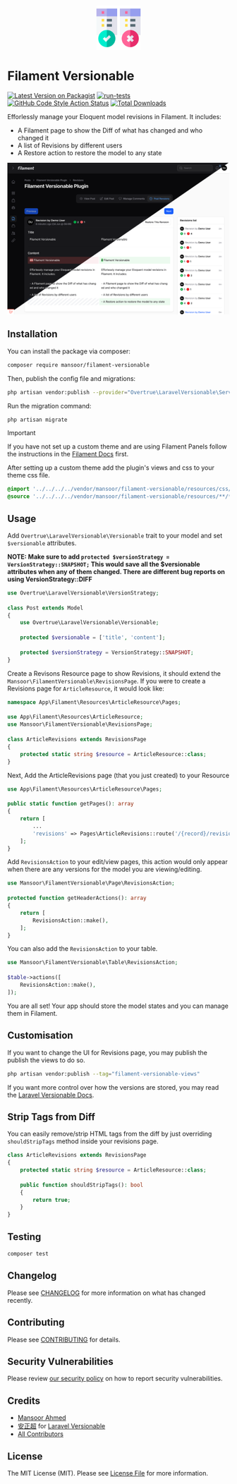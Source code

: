<div align="center">
    <img width="100px" height="100px" src="./resources/icon.png"/>
</div>

# Filament Versionable

[![Latest Version on Packagist](https://img.shields.io/packagist/v/mansoor/filament-versionable.svg?style=flat-square)](https://packagist.org/packages/mansoor/filament-versionable)
[![run-tests](https://github.com/mansoorkhan96/filament-versionable/actions/workflows/run-tests.yml/badge.svg)](https://github.com/mansoorkhan96/filament-versionable/actions/workflows/run-tests.yml)
[![GitHub Code Style Action Status](https://github.com/mansoorkhan96/filament-versionable/actions/workflows/fix-php-code-styling.yml/badge.svg)](https://github.com/mansoorkhan96/filament-versionable/actions/workflows/fix-php-code-styling.yml)
[![Total Downloads](https://img.shields.io/packagist/dt/mansoor/filament-versionable.svg?style=flat-square)](https://packagist.org/packages/mansoor/filament-versionable)

Efforlessly manage your Eloquent model revisions in Filament. It includes:

- A Filament page to show the Diff of what has changed and who changed it
- A list of Revisions by different users
- A Restore action to restore the model to any state

![](./resources/screenshot.png)

## Installation

You can install the package via composer:

```bash
composer require mansoor/filament-versionable
```

Then, publish the config file and migrations:

```bash
php artisan vendor:publish --provider="Overtrue\LaravelVersionable\ServiceProvider"
```

Run the migration command:

```bash
php artisan migrate
```

> [!IMPORTANT]
> If you have not set up a custom theme and are using Filament Panels follow the instructions in the [Filament Docs](https://filamentphp.com/docs/4.x/styling/overview#creating-a-custom-theme) first.

After setting up a custom theme add the plugin's views and css to your theme css file.

```css
@import '../../../../vendor/mansoor/filament-versionable/resources/css/plugin.css';
@source '../../../../vendor/mansoor/filament-versionable/resources/**/*.blade.php';
```

## Usage

Add `Overtrue\LaravelVersionable\Versionable` trait to your model and set `$versionable` attributes.

**NOTE: Make sure to add `protected $versionStrategy = VersionStrategy::SNAPSHOT;` This would save all the $versionable attributes when any of them changed. There are different bug reports on using VersionStrategy::DIFF**

```php
use Overtrue\LaravelVersionable\VersionStrategy;

class Post extends Model
{
    use Overtrue\LaravelVersionable\Versionable;

    protected $versionable = ['title', 'content'];

    protected $versionStrategy = VersionStrategy::SNAPSHOT;
}
```

Create a Revisons Resource page to show Revisions, it should extend the `Mansoor\FilamentVersionable\RevisionsPage`. If you were to create a Revisions page for `ArticleResource`, it would look like:

```php
namespace App\Filament\Resources\ArticleResource\Pages;

use App\Filament\Resources\ArticleResource;
use Mansoor\FilamentVersionable\RevisionsPage;

class ArticleRevisions extends RevisionsPage
{
    protected static string $resource = ArticleResource::class;
}
```

Next, Add the ArticleRevisions page (that you just created) to your Resource

```php
use App\Filament\Resources\ArticleResource\Pages;

public static function getPages(): array
{
    return [
        ...
        'revisions' => Pages\ArticleRevisions::route('/{record}/revisions'),
    ];
}
```

Add `RevisionsAction` to your edit/view pages, this action would only appear when there are any versions for the model you are viewing/editing.

```php
use Mansoor\FilamentVersionable\Page\RevisionsAction;

protected function getHeaderActions(): array
{
    return [
        RevisionsAction::make(),
    ];
}
```

You can also add the `RevisionsAction` to your table.

```php
use Mansoor\FilamentVersionable\Table\RevisionsAction;

$table->actions([
    RevisionsAction::make(),
]);
```

You are all set! Your app should store the model states and you can manage them in Filament.

## Customisation

If you want to change the UI for Revisions page, you may publish the publish the views to do so.

```bash
php artisan vendor:publish --tag="filament-versionable-views"
```

If you want more control over how the versions are stored, you may read the [Laravel Versionable Docs](https://github.com/overtrue/laravel-versionable).

## Strip Tags from Diff

You can easily remove/strip HTML tags from the diff by just overriding `shouldStripTags` method inside your revisions page.

```php
class ArticleRevisions extends RevisionsPage
{
    protected static string $resource = ArticleResource::class;

    public function shouldStripTags(): bool
    {
        return true;
    }
}
```

## Testing

```bash
composer test
```

## Changelog

Please see [CHANGELOG](CHANGELOG.md) for more information on what has changed recently.

## Contributing

Please see [CONTRIBUTING](.github/CONTRIBUTING.md) for details.

## Security Vulnerabilities

Please review [our security policy](../../security/policy) on how to report security vulnerabilities.

## Credits

- [Mansoor Ahmed](https://github.com/mansoorkhan96)
- [安正超](https://github.com/overtrue) for [Laravel Versionable](https://github.com/overtrue/laravel-versionable)
- [All Contributors](../../contributors)

## License

The MIT License (MIT). Please see [License File](LICENSE.md) for more information.
